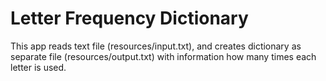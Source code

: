 # Letter Frequency Dictionary

This app reads text file (resources/input.txt), and creates dictionary as separate file (resources/output.txt) with information how many times each letter is used.

